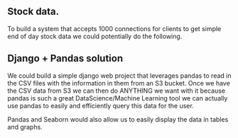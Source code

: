 ## Stock data.
To build a system that accepts 1000 connections for clients to get simple end of day stock data we could potentially do the following.

## Django + Pandas solution
We could build a simple django web project that leverages pandas to read in the CSV files with the information in them from an S3 bucket.
Once we have the CSV data from S3 we can then do ANYTHING we want with it because pandas is such a great DataScience/Machine Learning tool
we can actually use pandas to easily and efficiently query this data for the user.

Pandas and Seaborn would also allow us to easily display the data in tables and graphs.
